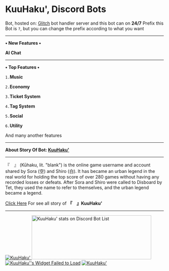<h1>KuuHaku', Discord Bots</h1>
<p>Bot, hosted on: <a target="_blank" onclick="trackCampaignWebClick('', 'description');" rel="nofollow" href="https://glitch.com">Glitch</a> bot handler server and this bot can on <strong>24/7</strong>
Prefix this Bot is <code>?</code>, but you can change the prefix according to what you want</p>
<hr>
<p><strong>• New Features • </strong></p>
<p><strong>AI Chat</strong></p>
<hr>
<p><strong>• Top Features • </strong></p>
<p><code>1.</code><strong>Music</strong></p>
<p><code>2.</code><strong>Economy</strong></p>
<p><code>3.</code><strong>Ticket System</strong></p>
<p><code>4.</code><strong>Tag System</strong></p>
<p><code>5.</code><strong>Social</strong></p>
<p><code>6.</code><strong>Utility</strong></p>
<p>And many another features</p>
<hr>
<p><strong>About Story Of Bot: <a target="_blank" onclick="trackCampaignWebClick('', 'description');" rel="nofollow" href="https://no-game-no-life.fandom.com/wiki/%E3%80%8E_%E3%80%8F">KuuHaku'</a></strong></p>
<hr>
<p>『　』 (Kūhaku, lit. "blank") is the online game username and account shared by Sora (空) and Shiro (白). It has became an urban legend in the real world for holding the top score of over 280 games without having any recorded losses or defeats. After Sora and Shiro were called to Disboard by Tet, they used the name to refer to themselves, and the urban legend became a legend.</p>
<p><a target="_blank" onclick="trackCampaignWebClick('', 'description');" rel="nofollow" href="https://no-game-no-life.fandom.com/wiki/%E3%80%8E_%E3%80%8F">Click Here</a> For see all story of <strong>『　』KuuHaku'</strong></p>
<hr>
<a href="https://discordbots.org/bot/517305838348664833" >
  <img src="https://discordbots.org/api/widget/517305838348664833.svg" alt="KuuHaku'" />
</a>
<a href="https://discordbotlist.com/bots/517305838348664833">
	<img 
		width="380" 
		height="140" 
		src="https://discordbotlist.com/bots/517305838348664833/widget" 
		alt="KuuHaku' stats on Discord Bot List">
</a>
<a href="https://botsfordiscord.com/bots/517305838348664833" >
            <img src="https://botsfordiscord.com/api/bot/517305838348664833/widget" title="Visit KuuHaku' listed on Bots for Discord!" alt="KuuHaku''s Widget Failed to Load" /></a>
<a href="https://divinediscordbots.com/bot/517305838348664833">
  <img src="https://divinediscordbots.com/api/widget/517305838348664833.svg" alt="KuuHaku'"/>
</a>

